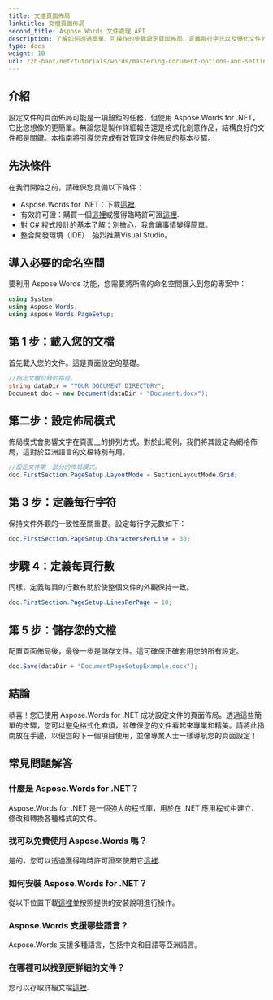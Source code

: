 ```yaml
---
title: 文檔頁面佈局
linktitle: 文檔頁面佈局
second_title: Aspose.Words 文件處理 API
description: 了解如何透過簡單、可操作的步驟設定頁面佈局、定義每行字元以及優化文件外觀。適合任何級別的開發人員。
type: docs
weight: 10
url: /zh-hant/net/tutorials/words/mastering-document-options-and-settings/document-page-layout/
---
```

## 介紹

設定文件的頁面佈局可能是一項艱鉅的任務，但使用 Aspose.Words for .NET，它比您想像的更簡單。無論您是製作詳細報告還是格式化創意作品，結構良好的文件都是關鍵。本指南將引導您完成有效管理文件佈局的基本步驟。

## 先決條件

在我們開始之前，請確保您具備以下條件：

-  Aspose.Words for .NET：下載[這裡](https://releases.aspose.com/words/net/).
- 有效許可證：購買一個[這裡](https://purchase.aspose.com/buy)或獲得臨時許可證[這裡](https://purchase.aspose.com/temporary-license/).
- 對 C# 程式設計的基本了解：別擔心，我會讓事情變得簡單。
- 整合開發環境（IDE）：強烈推薦Visual Studio。

## 導入必要的命名空間

要利用 Aspose.Words 功能，您需要將所需的命名空間匯入到您的專案中：

```csharp
using System;
using Aspose.Words;
using Aspose.Words.PageSetup;
```

## 第 1 步：載入您的文檔

首先載入您的文件。這是頁面設定的基礎。

```csharp
//指定文檔目錄的路徑。
string dataDir = "YOUR DOCUMENT DIRECTORY";
Document doc = new Document(dataDir + "Document.docx");
```

## 第二步：設定佈局模式

佈局模式會影響文字在頁面上的排列方式。對於此範例，我們將其設定為網格佈局，這對於亞洲語言的文檔特別有用。

```csharp
//設定文件第一部分的佈局模式。
doc.FirstSection.PageSetup.LayoutMode = SectionLayoutMode.Grid;
```

## 第 3 步：定義每行字符

保持文件外觀的一致性至關重要。設定每行字元數如下：

```csharp
doc.FirstSection.PageSetup.CharactersPerLine = 30;
```

## 步驟 4：定義每頁行數

同樣，定義每頁的行數有助於使整個文件的外觀保持一致。

```csharp
doc.FirstSection.PageSetup.LinesPerPage = 10;
```

## 第 5 步：儲存您的文檔

配置頁面佈局後，最後一步是儲存文件。這可確保正確套用您的所有設定。

```csharp
doc.Save(dataDir + "DocumentPageSetupExample.docx");
```

## 結論

恭喜！您已使用 Aspose.Words for .NET 成功設定文件的頁面佈局。透過這些簡單的步驟，您可以避免格式化麻煩，並確保您的文件看起來專業和精美。請將此指南放在手邊，以便您的下一個項目使用，並像專業人士一樣導航您的頁面設定！

## 常見問題解答

### 什麼是 Aspose.Words for .NET？
Aspose.Words for .NET 是一個強大的程式庫，用於在 .NET 應用程式中建立、修改和轉換各種格式的文件。

### 我可以免費使用 Aspose.Words 嗎？
是的，您可以透過獲得臨時許可證來使用它[這裡](https://purchase.aspose.com/temporary-license/).

### 如何安裝 Aspose.Words for .NET？
從以下位置下載[這裡](https://releases.aspose.com/words/net/)並按照提供的安裝說明進行操作。

### Aspose.Words 支援哪些語言？
Aspose.Words 支援多種語言，包括中文和日語等亞洲語言。

### 在哪裡可以找到更詳細的文件？
您可以存取詳細文檔[這裡](https://reference.aspose.com/words/net/).